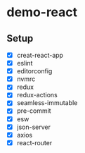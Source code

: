 # demo-react

## Setup

- [x] creat-react-app
- [x] eslint
- [x] editorconfig
- [x] nvmrc
- [x] redux
- [x] redux-actions
- [x] seamless-immutable
- [x] pre-commit
- [x] esw
- [x] json-server
- [x] axios
- [x] react-router
